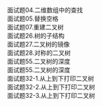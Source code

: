 面试题04.二维数组中的查找 <br>
面试题05.替换空格 <br>
面试题07.重建二叉树 <br>
面试题26.树的子结构 <br>
面试题27.二叉树的镜像 <br>
面试题28.对称的二叉树 <br>
面试题55.二叉树的深度 <br>
面试题55.二叉树的深度 <br>
面试题32-1.从上到下打印二叉树 <br>
面试题32-2.从上到下打印二叉树 <br>
面试题32-3.从上到下打印二叉树 <br>
